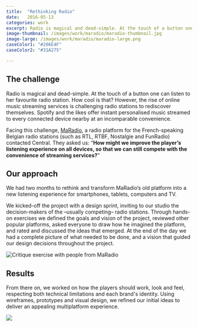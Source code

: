 ```yaml
---
title:  "Rethinking Radio"
date:   2016-05-13
categories: work
excerpt: Radio is magical and dead-simple. At the touch of a button one can listen to her favourite radio station. How cool is that? However, the rise of online music streaming services is challenging radio stations to rediscover themselves...
image-thumbnail: /images/work/maradio/maradio-thumbnail.jpg
image-large: /images/work/maradio/maradio-large.png
caseColor1: "#206E4F"
caseColor2: "#31A275"

---
```


## The challenge

Radio is magical and dead-simple. At the touch of a button one can listen to her favourite radio station. How cool is that? However, the rise of online music streaming services is challenging radio stations to rediscover themselves. Spotify and the likes offer instant personalised music streamed to every connected device nearby at an incomparable convenience.

Facing this challenge, [MaRadio][1], a radio platform for the French-speaking Belgian radio stations (such as RTL, RTBF, Nostalgie and FunRadio) contacted Central. They asked us: “<strong>How might we improve the player’s listening experience on all devices, so that we can still compete with the convenience of streaming services?</strong>”

## Our approach

We had two months to rethink and transform MaRadio’s old platform into a new listening experience for smartphones, tablets, computers and TV.

We kicked-off the project with a design sprint, inviting to our studio the decision-makers of the –usually competing– radio stations. Through hands-on exercises we defined the goals and vision of the project, reviewed other popular platforms, asked everyone to draw how he imagined the platform, and rated and discussed the ideas that emerged. At the end of the day we had a complete picture of what needed to be done, and a vision that guided our design decisions throughout the project.

![Critique exercise with people from MaRadio](/images/work/maradio-1.jpg)


## Results
From there on, we worked on how the players should work, look and feel, respecting both technical limitations and each brand's identity. Using wireframes, prototypes and visual design, we refined our initial ideas to deliver an appealing multiplatform experience.

![](/images/work/maradio-m.png)



<!--  References -->
[1]: http://www.rtbf.be/radio/liveradio/webradio-classic21-80 "MaRadio"
[2]:http://www.lalettre.pro/Nouveau-look-pour-le-radioplayer-maradio-be_a9810.html "MaRadio on the press"
